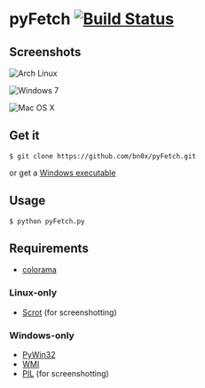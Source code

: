 pyFetch [![Build Status](http://e02.codelolcats.pl:8080/job/pyFetch/badge/icon)](http://e02.codelolcats.pl:8080/job/pyFetch/)
=======

Screenshots
-----------

![Arch Linux](http://a.pomf.se/5Hk4.png)

![Windows 7](http://puu.sh/34WF5.png)

![Mac OS X](http://a.pomf.se/9Bg1.png)

Get it
------

	$ git clone https://github.com/bn0x/pyFetch.git

or get a [Windows executable](http://e02.codelolcats.pl:8080/job/pyFetch/)

Usage
-----

	$ python pyFetch.py

Requirements
------------

* [colorama](https://pypi.python.org/pypi/colorama)

### Linux-only

* [Scrot](http://en.wikipedia.org/wiki/Scrot) (for screenshotting)

### Windows-only

* [PyWin32](http://sourceforge.net/projects/pywin32)
* [WMI](https://pypi.python.org/pypi/WMI)
* [PIL](https://pypi.python.org/pypi/PIL) (for screenshotting)
